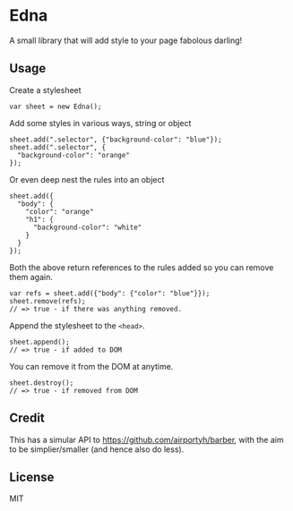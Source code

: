 # Edna
A small library that will add style to your page fabolous darling!

## Usage
Create a stylesheet

    var sheet = new Edna();

Add some styles in various ways, string or object

    sheet.add(".selector", {"background-color": "blue"});
    sheet.add(".selector", {
      "background-color": "orange"
    });

Or even deep nest the rules into an object

    sheet.add({
      "body": {
        "color": "orange"
        "h1": {
          "background-color": "white"
        }
      }
    });

Both the above return references to the rules added so you can remove them again.

    var refs = sheet.add({"body": {"color": "blue"}});
    sheet.remove(refs);
    // => true - if there was anything removed.

Append the stylesheet to the `<head>`.

    sheet.append();
    // => true - if added to DOM

You can remove it from the DOM at anytime.

    sheet.destroy();
    // => true - if removed from DOM


## Credit
This has a simular API to <https://github.com/airportyh/barber>, with the aim to be simplier/smaller (and hence also do less).


## License
MIT

